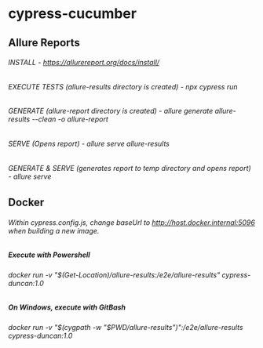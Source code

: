 # cypress-cucumber

## Allure Reports

###### INSTALL - https://allurereport.org/docs/install/

###### EXECUTE TESTS (allure-results directory is created) - npx cypress run

###### GENERATE (allure-report directory is created) - allure generate allure-results --clean -o allure-report

###### SERVE (Opens report) - allure serve allure-results

###### GENERATE & SERVE (generates report to temp directory and opens report) - allure serve

## Docker

###### Within cypress.config.js, change baseUrl to http://host.docker.internal:5096 when building a new image.

##### Execute with Powershell

###### docker run -v "$(Get-Location)/allure-results:/e2e/allure-results" cypress-duncan:1.0

##### On Windows, execute with GitBash

###### docker run -v "$(cygpath -w "$PWD/allure-results")":/e2e/allure-results cypress-duncan:1.0
